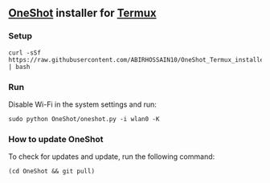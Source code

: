 ## [OneShot](https://github.com/drygdryg/OneShot) installer for [Termux](https://play.google.com/store/apps/details?id=com.termux)
### Setup
```
curl -sSf https://raw.githubusercontent.com/ABIRHOSSAIN10/OneShot_Termux_installer/master/installer.sh | bash
```
### Run
Disable Wi-Fi in the system settings and run:
```
sudo python OneShot/oneshot.py -i wlan0 -K
```
### How to update OneShot
To check for updates and update, run the following command:
```
(cd OneShot && git pull)
```

